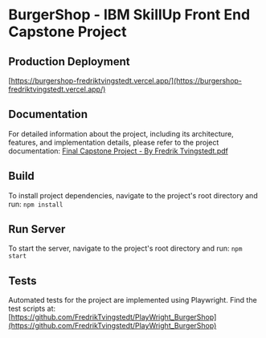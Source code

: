 # BurgerShop - IBM SkillUp Front End Capstone Project

## Production Deployment
[https://burgershop-fredriktvingstedt.vercel.app/](https://burgershop-fredriktvingstedt.vercel.app/)

## Documentation
For detailed information about the project, including its architecture, features, and implementation details, please refer to the project documentation:
[Final Capstone Project - By Fredrik Tvingstedt.pdf](https://github.com/FredrikTvingstedt/BurgerShop/blob/main/Final%20Capstone%20Project%20-%20By%20Fredrik%20Tvingstedt.pdf)

## Build
To install project dependencies, navigate to the project's root directory and run: `npm install`

## Run Server
To start the server, navigate to the project's root directory and run: `npm start`

## Tests
Automated tests for the project are implemented using Playwright. Find the test scripts at: [https://github.com/FredrikTvingstedt/PlayWright_BurgerShop](https://github.com/FredrikTvingstedt/PlayWright_BurgerShop)

